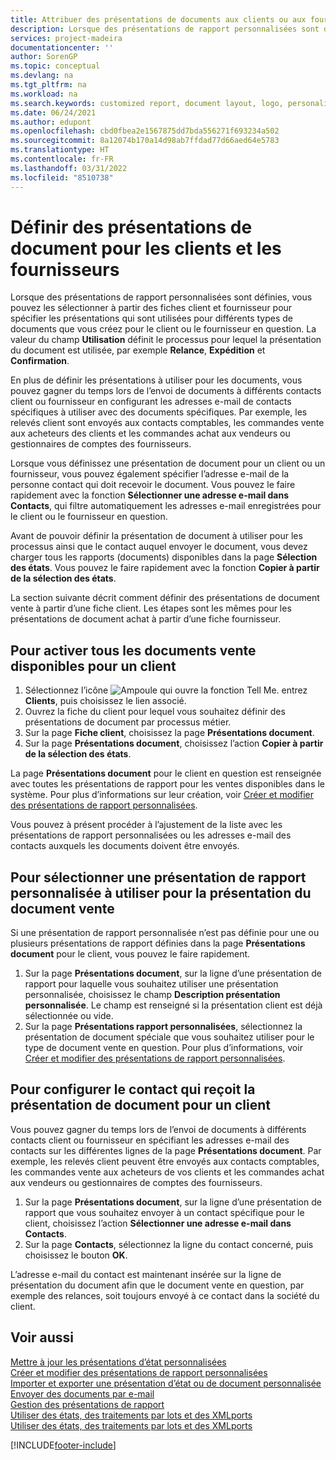 ```yaml
---
title: Attribuer des présentations de documents aux clients ou aux fournisseurs
description: Lorsque des présentations de rapport personnalisées sont définies, vous pouvez les sélectionner à partir des fiches client et fournisseur pour spécifier que les présentations sélectionnées sont utilisées pour les documents que vous créez pour le client ou le fournisseur en question.
services: project-madeira
documentationcenter: ''
author: SorenGP
ms.topic: conceptual
ms.devlang: na
ms.tgt_pltfrm: na
ms.workload: na
ms.search.keywords: customized report, document layout, logo, personalize
ms.date: 06/24/2021
ms.author: edupont
ms.openlocfilehash: cbd0fbea2e1567875dd7bda556271f693234a502
ms.sourcegitcommit: 8a12074b170a14d98ab7ffdad77d66aed64e5783
ms.translationtype: HT
ms.contentlocale: fr-FR
ms.lasthandoff: 03/31/2022
ms.locfileid: "8510738"
---
```

# <a name="define-document-layouts-for-customers-and-vendors"></a>Définir des présentations de document pour les clients et les fournisseurs
Lorsque des présentations de rapport personnalisées sont définies, vous pouvez les sélectionner à partir des fiches client et fournisseur pour spécifier les présentations qui sont utilisées pour différents types de documents que vous créez pour le client ou le fournisseur en question. La valeur du champ **Utilisation** définit le processus pour lequel la présentation du document est utilisée, par exemple **Relance**, **Expédition** et **Confirmation**.

En plus de définir les présentations à utiliser pour les documents, vous pouvez gagner du temps lors de l’envoi de documents à différents contacts client ou fournisseur en configurant les adresses e-mail de contacts spécifiques à utiliser avec des documents spécifiques. Par exemple, les relevés client sont envoyés aux contacts comptables, les commandes vente aux acheteurs des clients et les commandes achat aux vendeurs ou gestionnaires de comptes des fournisseurs.

Lorsque vous définissez une présentation de document pour un client ou un fournisseur, vous pouvez également spécifier l’adresse e-mail de la personne contact qui doit recevoir le document. Vous pouvez le faire rapidement avec la fonction **Sélectionner une adresse e-mail dans Contacts**, qui filtre automatiquement les adresses e-mail enregistrées pour le client ou le fournisseur en question.

Avant de pouvoir définir la présentation de document à utiliser pour les processus ainsi que le contact auquel envoyer le document, vous devez charger tous les rapports (documents) disponibles dans la page **Sélection des états**. Vous pouvez le faire rapidement avec la fonction **Copier à partir de la sélection des états**.

La section suivante décrit comment définir des présentations de document vente à partir d’une fiche client. Les étapes sont les mêmes pour les présentations de document achat à partir d’une fiche fournisseur.

## <a name="to-enable-all-available-sales-documents-for-a-customer"></a>Pour activer tous les documents vente disponibles pour un client
1. Sélectionnez l’icône ![Ampoule qui ouvre la fonction Tell Me.](media/ui-search/search_small.png "Dites-moi ce que vous voulez faire") entrez **Clients**, puis choisissez le lien associé.
2. Ouvrez la fiche du client pour lequel vous souhaitez définir des présentations de document par processus métier.
3. Sur la page **Fiche client**, choisissez la page **Présentations document**.
4. Sur la page **Présentations document**, choisissez l’action **Copier à partir de la sélection des états**.

La page **Présentations document** pour le client en question est renseignée avec toutes les présentations de rapport pour les ventes disponibles dans le système. Pour plus d’informations sur leur création, voir [Créer et modifier des présentations de rapport personnalisées](ui-how-create-custom-report-layout.md).

Vous pouvez à présent procéder à l’ajustement de la liste avec les présentations de rapport personnalisées ou les adresses e-mail des contacts auxquels les documents doivent être envoyés.

## <a name="to-select-a-custom-report-layout-to-use-for-the-sales-document-layout"></a>Pour sélectionner une présentation de rapport personnalisée à utiliser pour la présentation du document vente
Si une présentation de rapport personnalisée n’est pas définie pour une ou plusieurs présentations de rapport définies dans la page **Présentations document** pour le client, vous pouvez le faire rapidement.

1. Sur la page **Présentations document**, sur la ligne d’une présentation de rapport pour laquelle vous souhaitez utiliser une présentation personnalisée, choisissez le champ **Description présentation personnalisée**. Le champ est renseigné si la présentation client est déjà sélectionnée ou vide.
2. Sur la page **Présentations rapport personnalisées**, sélectionnez la présentation de document spéciale que vous souhaitez utiliser pour le type de document vente en question. Pour plus d’informations, voir [Créer et modifier des présentations de rapport personnalisées](ui-how-create-custom-report-layout.md).

## <a name="to-set-up-which-contact-receives-which-document-layout-for-a-customer"></a>Pour configurer le contact qui reçoit la présentation de document pour un client
Vous pouvez gagner du temps lors de l’envoi de documents à différents contacts client ou fournisseur en spécifiant les adresses e-mail des contacts sur les différentes lignes de la page **Présentations document**. Par exemple, les relevés client peuvent être envoyés aux contacts comptables, les commandes vente aux acheteurs de vos clients et les commandes achat aux vendeurs ou gestionnaires de comptes des fournisseurs.

1. Sur la page **Présentations document**, sur la ligne d’une présentation de rapport que vous souhaitez envoyer à un contact spécifique pour le client, choisissez l’action **Sélectionner une adresse e-mail dans Contacts**.
2. Sur la page **Contacts**, sélectionnez la ligne du contact concerné, puis choisissez le bouton **OK**.

L’adresse e-mail du contact est maintenant insérée sur la ligne de présentation du document afin que le document vente en question, par exemple des relances, soit toujours envoyé à ce contact dans la société du client.

## <a name="see-also"></a>Voir aussi  
[Mettre à jour les présentations d’état personnalisées](ui-update-report-layouts.md)  
[Créer et modifier des présentations de rapport personnalisées](ui-how-create-custom-report-layout.md)  
[Importer et exporter une présentation d’état ou de document personnalisée](ui-how-import-and-export-report-layout.md)  
[Envoyer des documents par e-mail](ui-how-send-documents-email.md)  
[Gestion des présentations de rapport](ui-manage-report-layouts.md)  
[Utiliser des états, des traitements par lots et des XMLports](ui-work-report.md)  
[Utiliser des états, des traitements par lots et des XMLports](ui-work-report.md)  


[!INCLUDE[footer-include](includes/footer-banner.md)]